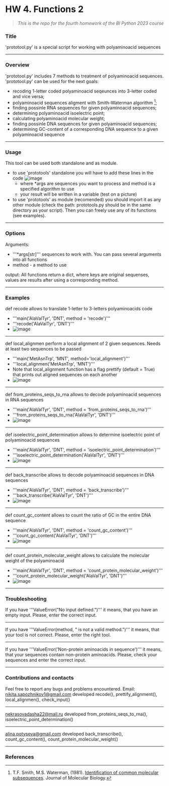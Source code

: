 # HW 4. Functions 2
> *This is the repo for the fourth homework of the BI Python 2023 course*

### Title
'prototool.py' is a special script for working with polyaminoacid sequences

***

### Overview
'prototool.py' includes 7 methods to treatment of polyaminoacid sequences.
'prototool.py' can be used for the next goals:
- recoding 1-letter coded polyaminoacid seqeunces into 3-letter coded and vice versa;
- polyaminoacid sequences aligment with Smith-Waterman algorithm [^1];
- finding possinle RNA sequences for given polyaminoacid sequences;
- determining polyaminoacid isoelectric point;
- calculating polyaminoacid molecular weight;
- finding possinle DNA sequences for given polyaminoacid sequences; 
- determining GC-content of a corresponding DNA sequence to a given polyaminoacid sequence

***

### Usage
This tool can be used both standalone and as module.
- to use 'prototools' standalone you will have to add these lines in the code
  ![image](https://github.com/NSapozhnikov/HW4_Sapozhnikov/assets/81642791/5fa3cf7f-e6f3-4294-9e81-b1ebe17c8514)
  - where *args are sequences you want to process and method is a specified algorithm to use
  - your result will be written in a variable (test on a picture)
- to use 'prototools' as module (recomended) you should import it as any other module (check the path: prototools.py should be in the same directory as your script). Then you can freely use any of its functions (see examples).

***

### Options
Arguments:
- '''*args[str]''' sequences to work with. You can pass several arguments into all functions
- method - a method to use

output: All functions return a dict, where keys are original sequenses, values are results after using a corresponding method.

***

### Examples

def recode allows to translate 1-letter to 3-letters polyaminoacids code
- '''main('AlaValTyr', 'DNT', method = 'recode')'''
- '''recode('AlaValTyr', 'DNT')'''
- ![image](https://github.com/NSapozhnikov/HW4_Sapozhnikov/assets/81642791/117befa5-feaa-433a-9ac9-23cffe9b024f)
***

def local_alignmen perform a local alignment of 2 given sequences. Needs at least two sequences to be passed
- '''main('MetAsnTrp', 'MNT', method='local_alignment')'''
- '''local_alignmen('MetAsnTrp', 'MNT')'''
- Note that local_alignment function has a flag prettify (default = True) that prints out aligned sequences on each another
- ![image](https://github.com/NSapozhnikov/HW4_Sapozhnikov/assets/81642791/4dd36d24-a177-4419-9053-a5e2923a980c)
***

def from_proteins_seqs_to_rna allows to decode polyaminoacid sequences in RNA sequences
- '''main('AlaValTyr', 'DNT', method = 'from_proteins_seqs_to_rna')'''
- '''from_proteins_seqs_to_rna('AlaValTyr', 'DNT')'''
- ![image](https://github.com/NSapozhnikov/HW4_Sapozhnikov/assets/81642791/9ee92d0d-68a4-471b-b65a-2fa6b46ab844)
***

def isoelectric_point_determination allows to determine isoelectric point of polyaminoacid sequences 
- '''main('AlaValTyr', 'DNT', method = 'isoelectric_point_determination')'''
- '''isoelectric_point_determination('AlaValTyr', 'DNT')'''
- ![image](https://github.com/NSapozhnikov/HW4_Sapozhnikov/assets/81642791/24027a07-b20b-42d4-bb10-4ca7189038d4)
***

def back_transcribe allows to decode polyaminoacid sequences in DNA sequences
- '''main('AlaValTyr', 'DNT', method = 'back_transcribe')'''
- '''back_transcribe('AlaValTyr', 'DNT')'''
- ![image](https://github.com/NSapozhnikov/HW4_Sapozhnikov/assets/81642791/71f07616-a37d-48da-9e63-82b81836b9d7)
***

def count_gc_content allows to count the ratio of GC in the entire DNA sequence
- '''main('AlaValTyr', 'DNT', method = 'count_gc_content')'''
- '''count_gc_content('AlaValTyr', 'DNT')'''
- ![image](https://github.com/NSapozhnikov/HW4_Sapozhnikov/assets/81642791/d2705714-a3e8-4054-8998-61d922a4feb6)
***

def count_protein_molecular_weight allows to calculate the molecular weight of the polyaminoacid
- '''main('AlaValTyr', 'DNT', method = 'count_protein_molecular_weight')'''
- '''count_protein_molecular_weight('AlaValTyr', 'DNT')'''
- ![image](https://github.com/NSapozhnikov/HW4_Sapozhnikov/assets/81642791/cc1eff9a-1b39-4232-98e4-80f622101083)

***

### Troubleshooting
If you have '''ValueError("No input defined.")''' it means, that you have an empty input. Please, enter the correct input. 
***
If you have '''ValueError(method, " is not a valid method.")''' it means, that your tool is not correct. Please, enter the right tool.
***
If you have '''ValueError('Non-protein aminoacids in sequence')''' it means, that your sequences contain non-protein aminoacids. Please, check your sequences and enter the correct input. 

***

### Contributions and contacts

Feel free to report any bugs and problems encountered.
Email: nikita.sapozhnikov1@gmail.com developed recode(), prettify_alignment(), local_alignmen(), check_input()
***
nekrasovadasha22@mail.ru developed from_proteins_seqs_to_rna(), isoelectric_point_determination()
*** 
alina.potyseva@gmail.com developed back_transcribe(), count_gc_content(), count_protein_molecular_weight()

***

### References

[^1]: T.F. Smith, M.S. Waterman, (1981). [Identification of common molecular subsequences](https://doi.org/10.1016/0022-2836(81)90087-5). Journal of Molecular Biology.
